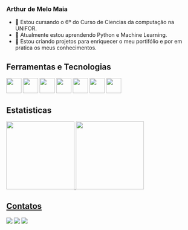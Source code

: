 ### Arthur de Melo Maia

- 🔭 Estou cursando o 6º do Curso de Ciencias da computação na UNIFOR.
- 🌱 Atualmente estou aprendendo Python e Machine Learning.
- 👯 Estou criando projetos para enriquecer o meu portifólio e por em pratica os meus conhecimentos.

## Ferramentas e Tecnologias 

<img src="https://cdn.jsdelivr.net/gh/devicons/devicon/icons/css3/css3-original.svg"  width="40" height="40" /> <img src="https://cdn.jsdelivr.net/gh/devicons/devicon/icons/html5/html5-original.svg"  width="40" height="40" /> <img src="https://cdn.jsdelivr.net/gh/devicons/devicon/icons/javascript/javascript-original.svg"  width="40" height="40" /> <img src="https://cdn.jsdelivr.net/gh/devicons/devicon/icons/nodejs/nodejs-original.svg"  width="40" height="40" /> <img src="https://cdn.jsdelivr.net/gh/devicons/devicon/icons/java/java-original.svg"  width="40" height="40" /> <img src="https://cdn.jsdelivr.net/gh/devicons/devicon/icons/python/python-original.svg"  width="40" height="40" /> <img src="https://cdn.jsdelivr.net/gh/devicons/devicon/icons/r/r-original.svg"  width="40" height="40" />

          
## Estatisticas 

<div>
<a href="https://github.com/arthurMM801">
<img height="180em" src="https://github-readme-stats.vercel.app/api/top-langs/?username=arthurMM801&layout=compact&langs_count=7&theme=dracula"/>
<img height="180em" src="https://github-readme-stats.vercel.app/api?username=arthurMM801&show_icons=true&theme=dracula&include_all_commits=true&count_private=true"/>
</div>

## Contatos

<div>
<a href="https://instagram.com/arthurmelo_m" target="_blank"><img src="https://img.shields.io/badge/-Instagram-%23E4405F?style=for-the-badge&logo=instagram&logoColor=white" target="_blank"></a>
<a href = "mailto:arthurdemelomaia@gmail.com"><img src="https://img.shields.io/badge/Gmail-D14836?style=for-the-badge&logo=gmail&logoColor=white" target="_blank"></a>
<a href="https://www.linkedin.com/in/arthurdemelomaia" target="_blank"><img src="https://img.shields.io/badge/-LinkedIn-%230077B5?style=for-the-badge&logo=linkedin&logoColor=white" target="_blank"></a>   
</div>
